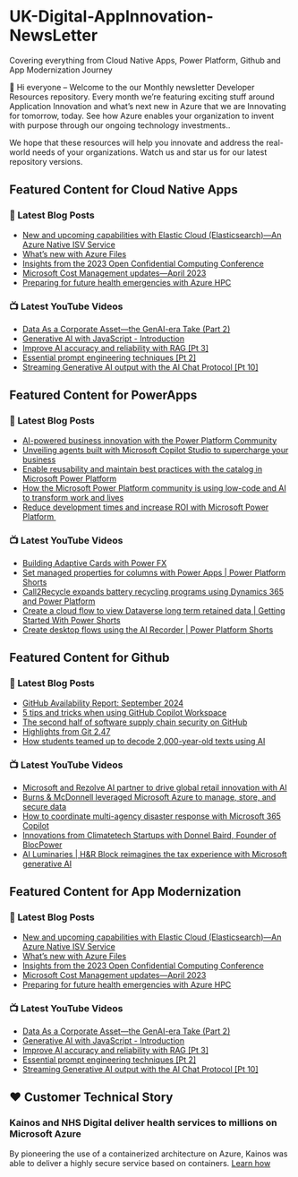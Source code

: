 # UK-Digital-AppInnovation-NewsLetter

Covering everything from Cloud Native Apps, Power Platform, Github and App Modernization Journey

👋 Hi everyone – Welcome to the our Monthly newsletter Developer Resources repository. Every month we’re featuring exciting stuff around Application Innovation and what’s next new in Azure that we are Innovating for tomorrow, today. See how Azure enables your organization to invent with purpose through our ongoing technology investments..


We hope that these resources will help you innovate and address the real-world needs of your organizations. Watch us and star us for our latest repository versions.

## Featured Content for Cloud Native Apps


### 📝 Latest Blog Posts

    
<!-- BLOGCNA:START -->
- [New and upcoming capabilities with Elastic Cloud (Elasticsearch)—An Azure Native ISV Service](https://azure.microsoft.com/blog/new-and-upcoming-capabilities-with-elastic-cloud-elasticsearch-an-azure-native-isv-service/)
- [What’s new with Azure Files](https://azure.microsoft.com/blog/what-s-new-with-azure-files/)
- [Insights from the 2023 Open Confidential Computing Conference](https://azure.microsoft.com/blog/insights-from-the-2023-open-confidential-computing-conference/)
- [Microsoft Cost Management updates—April 2023](https://azure.microsoft.com/blog/microsoft-cost-management-updates-april-2023/)
- [Preparing for future health emergencies with Azure HPC ](https://azure.microsoft.com/blog/preparing-for-future-health-emergencies-with-azure-hpc/)
<!-- BLOGCNA:END -->

### 📺 Latest YouTube Videos

 
<!-- YOUTUBECNA:START -->
- [Data As a Corporate Asset—the GenAI-era Take &lpar;Part 2&rpar;](https://www.youtube.com/watch?v=Vlj2hey_zVY)
- [Generative AI with JavaScript - Introduction](https://www.youtube.com/watch?v=vLYtDgs_zx8)
- [Improve AI accuracy and reliability with RAG [Pt 3]](https://www.youtube.com/watch?v=xkFOmx5yxIA)
- [Essential prompt engineering techniques [Pt 2]](https://www.youtube.com/watch?v=gQ6TlyxBmWs)
- [Streaming Generative AI output with the AI Chat Protocol [Pt 10]](https://www.youtube.com/watch?v=fzDCW-6hMtU)
<!-- YOUTUBECNA:END -->

##  Featured Content for PowerApps
### 📝 Latest Blog Posts
<!-- BLOGPOWER:START -->
- [AI-powered business innovation with the Power Platform Community](https://www.microsoft.com/en-us/power-platform/blog/2024/09/18/ai-powered-business-innovation-with-the-power-platform-community/)
- [Unveiling agents built with Microsoft Copilot Studio to supercharge your business](https://www.microsoft.com/en-us/microsoft-copilot/blog/copilot-studio/unveiling-copilot-agents-built-with-microsoft-copilot-studio-to-supercharge-your-business/)
- [Enable reusability and maintain best practices with the catalog in Microsoft Power Platform](https://www.microsoft.com/en-us/power-platform/blog/2024/09/11/enable-reusability-and-maintain-best-practices-with-the-catalog-in-microsoft-power-platform/)
- [How the Microsoft Power Platform community is using low-code and AI to transform work and lives](https://www.microsoft.com/en-us/power-platform/blog/2024/09/10/how-the-microsoft-power-platform-community-is-using-low-code-and-ai-to-transform-work-and-lives/)
- [Reduce development times and increase ROI with Microsoft Power Platform ](https://www.microsoft.com/en-us/power-platform/blog/2024/09/03/reduce-development-times-and-increase-roi-with-microsoft-power-platform/)
<!-- BLOGPOWER:END -->
 ### 📺 Latest YouTube Videos
    
<!-- YOUTUBEPOWER:START -->
- [Building Adaptive Cards with Power FX](https://www.youtube.com/watch?v=Pa-aFBYODSo)
- [Set managed properties for columns with Power Apps | Power Platform Shorts](https://www.youtube.com/watch?v=nKlRG5tHW2M)
- [Call2Recycle expands battery recycling programs using Dynamics 365 and Power Platform](https://www.youtube.com/watch?v=XBRZK-7DE7U)
- [Create a cloud flow to view Dataverse long term retained data | Getting Started With Power Shorts](https://www.youtube.com/watch?v=4f1Ebu2vbWE)
- [Create desktop flows using the AI Recorder | Power Platform Shorts](https://www.youtube.com/watch?v=rkbzxIy05X4)
<!-- YOUTUBEPOWER:END -->

##  Featured Content for Github
### 📝 Latest Blog Posts
<!-- BLOGGITHUB:START -->
- [GitHub Availability Report: September 2024](https://github.blog/news-insights/company-news/github-availability-report-september-2024/)
- [5 tips and tricks when using GitHub Copilot Workspace](https://github.blog/ai-and-ml/github-copilot/5-tips-and-tricks-when-using-github-copilot-workspace/)
- [The second half of software supply chain security on GitHub](https://github.blog/security/supply-chain-security/the-second-half-of-software-supply-chain-security-on-github/)
- [Highlights from Git 2.47](https://github.blog/open-source/git/highlights-from-git-2-47/)
- [How students teamed up to decode 2,000-year-old texts using AI](https://github.blog/ai-and-ml/machine-learning/how-students-teamed-up-to-decode-2000-year-old-texts-using-ai/)
<!-- BLOGGITHUB:END -->
### 📺 Latest YouTube Videos
<!-- YOUTUBEGITHUB:START -->
- [Microsoft and Rezolve AI partner to drive global retail innovation with AI](https://www.youtube.com/watch?v=bos5HLw2jlk)
- [Burns &amp; McDonnell leveraged Microsoft Azure to manage, store, and secure data](https://www.youtube.com/watch?v=Hmy0CAvKi28)
- [How to coordinate multi-agency disaster response with Microsoft 365 Copilot](https://www.youtube.com/watch?v=4DY4Gt35SSw)
- [Innovations from Climatetech Startups with Donnel Baird, Founder of BlocPower](https://www.youtube.com/watch?v=P7aRekkVFTA)
- [AI Luminaries | H&amp;R Block reimagines the tax experience with Microsoft generative AI](https://www.youtube.com/watch?v=Qc9bIoOc1Ps)
<!-- YOUTUBEGITHUB:END -->
##  Featured Content for App Modernization
### 📝 Latest Blog Posts
<!-- BLOGAPPMOD:START -->
- [New and upcoming capabilities with Elastic Cloud (Elasticsearch)—An Azure Native ISV Service](https://azure.microsoft.com/blog/new-and-upcoming-capabilities-with-elastic-cloud-elasticsearch-an-azure-native-isv-service/)
- [What’s new with Azure Files](https://azure.microsoft.com/blog/what-s-new-with-azure-files/)
- [Insights from the 2023 Open Confidential Computing Conference](https://azure.microsoft.com/blog/insights-from-the-2023-open-confidential-computing-conference/)
- [Microsoft Cost Management updates—April 2023](https://azure.microsoft.com/blog/microsoft-cost-management-updates-april-2023/)
- [Preparing for future health emergencies with Azure HPC ](https://azure.microsoft.com/blog/preparing-for-future-health-emergencies-with-azure-hpc/)
<!-- BLOGAPPMOD:END -->
### 📺 Latest YouTube Videos
<!-- YOUTUBEAPPMOD:START -->
- [Data As a Corporate Asset—the GenAI-era Take &lpar;Part 2&rpar;](https://www.youtube.com/watch?v=Vlj2hey_zVY)
- [Generative AI with JavaScript - Introduction](https://www.youtube.com/watch?v=vLYtDgs_zx8)
- [Improve AI accuracy and reliability with RAG [Pt 3]](https://www.youtube.com/watch?v=xkFOmx5yxIA)
- [Essential prompt engineering techniques [Pt 2]](https://www.youtube.com/watch?v=gQ6TlyxBmWs)
- [Streaming Generative AI output with the AI Chat Protocol [Pt 10]](https://www.youtube.com/watch?v=fzDCW-6hMtU)
<!-- YOUTUBEAPPMOD:END -->


## ♥️ Customer Technical Story 

### Kainos and NHS Digital deliver health services to millions on Microsoft Azure

By pioneering the use of a containerized architecture on Azure, Kainos was able to deliver a highly secure service based on containers. [Learn how](https://customers.microsoft.com/en-us/story/1368348549535774520-kainos-and-nhs-digital-deliver-health-services-to-millions-on-microsoft-azure)

